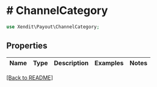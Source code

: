 # # ChannelCategory


```php
use Xendit\Payout\ChannelCategory;
```

## Properties

Name | Type | Description | Examples | Notes
------------ | ------------- | ------------- | ------------- | ------------- 

[[Back to README]](../../README.md)
